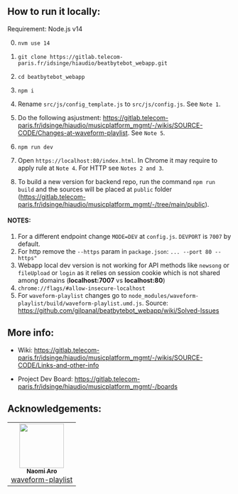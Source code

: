 ## How to run it locally:

Requirement: Node.js v14

0. `nvm use 14`

1. `git clone https://gitlab.telecom-paris.fr/idsinge/hiaudio/beatbytebot_webapp.git`
2. `cd beatbytebot_webapp`
3. `npm i`
4. Rename `src/js/config_template.js` to `src/js/config.js`. See `Note 1`.
5. Do the following asjustment: https://gitlab.telecom-paris.fr/idsinge/hiaudio/musicplatform_mgmt/-/wikis/SOURCE-CODE/Changes-at-waveform-playlist. See `Note 5`.
6. `npm run dev`
7. Open `https://localhost:80/index.html`. In Chrome it may require to apply rule at `Note 4`. For HTTP see `Notes 2 and 3`.
8. To build a new version for backend repo, run the command `npm run build` and the sources will be placed at `public` folder (https://gitlab.telecom-paris.fr/idsinge/hiaudio/musicplatform_mgmt/-/tree/main/public).


#### NOTES:
1. For a different endpoint change `MODE=DEV` at `config.js`. `DEVPORT` is `7007` by default.
2. For http remove the `--https` param in `package.json`: `... --port 80 --https"`
3. Webapp local dev version is not working for API methods like `newsong` or `fileUpload` or `login` as it relies on session cookie which is not shared among domains (**localhost:7007** vs **localhost:80**)
4. `chrome://flags/#allow-insecure-localhost`
5. For `waveform-playlist` changes go to `node_modules/waveform-playlist/build/waveform-playlist.umd.js`. Source: https://github.com/gilpanal/beatbytebot_webapp/wiki/Solved-Issues

## More info:

- Wiki: https://gitlab.telecom-paris.fr/idsinge/hiaudio/musicplatform_mgmt/-/wikis/SOURCE-CODE/Links-and-other-info

- Project Dev Board: https://gitlab.telecom-paris.fr/idsinge/hiaudio/musicplatform_mgmt/-/boards

## Acknowledgements:
<!-- prettier-ignore-start -->
<!-- markdownlint-disable -->
<table>
  <tr>
    <td align="center"><a href="https://github.com/naomiaro"><img src="https://avatars2.githubusercontent.com/u/35253?v=4" width="100px;" alt=""/><br /><sub><b>Naomi Aro</b></sub></a><br /><a href="https://github.com/naomiaro/waveform-playlist" title="Code">waveform-playlist</a></td> 
  </tr>
</table>
<!-- markdownlint-enable -->
<!-- prettier-ignore-end -->
